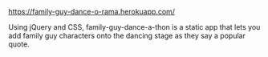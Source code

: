 https://family-guy-dance-o-rama.herokuapp.com/

Using jQuery and CSS, family-guy-dance-a-thon is a static app that lets you add family guy characters onto the dancing stage as they say a popular quote.
